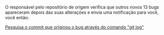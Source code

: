 O responsável pelo repositório de origem verifica que outros novos 13 bugs apareceram depois das suas alterações e envia
uma notificação para você, você então:

[Pesquisa o commit que originou o bug através do comando "git log"](pesquisacommit/pesquisacommit.md)